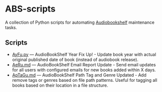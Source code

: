 # ABS-scripts

A collection of Python scripts for automating [Audiobookshelf](https://www.audiobookshelf.org/) maintenance tasks.

## Scripts

- [AyFu.py](AyFu.md) — AudioBookShelf Year Fix Up! - Update book year with actual original published date of book (instead of audiobook release).
- [AeRu.md](AeRu.md) — AudioBookShelf Email Report Update - Send email updates for all users with configured emails for new books added within X days.
- [ApTaGu.md](ApTaGu.md) — AudioBookShelf Path Tag and Genre Updated - Add remove tags or genres based on file path patterns.  Useful for tagging all books based on their location in a file structure.
